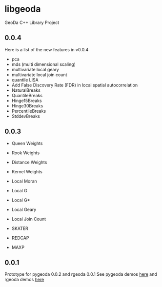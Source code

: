 # libgeoda
GeoDa C++ Library Project

## 0.0.4

Here is a list of the new features in v0.0.4

* pca
* mds (multi dimensional scaling)
* multivariate local geary
* multivariate local join count
* quantile LISA
* Add False Discovery Rate (FDR) in local spatial autocorrelation
* NaturalBreaks
* QuantileBreaks
* Hinge15Breaks
* Hinge30Breaks
* PercentileBreaks
* StddevBreaks

## 0.0.3

* Queen Weights
* Rook Weights
* Distance Weights
* Kernel Weights

* Local Moran
* Local G
* Local G*
* Local Geary
* Local Join Count

* SKATER
* REDCAP
* MAXP


## 0.0.1

Prototype for pygeoda 0.0.2 and rgeoda 0.0.1
See pygeoda demos [here](https://github.com/lixun910/pygeoda) and rgeoda demos [here](https://github.com/lixun910/rgeoda)
